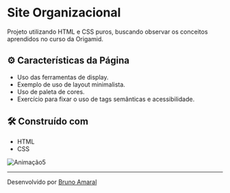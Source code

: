 # Site Organizacional

Projeto utilizando HTML e CSS puros, buscando observar os conceitos aprendidos no curso da Origamid.
## ⚙️ Características da Página

- Uso das ferramentas de display.
- Exemplo de uso de layout minimalista.
- Uso de paleta de cores.
- Exercício para fixar o uso de tags semânticas e acessibilidade.

## 🛠️ Construído com

* HTML
* CSS

![Animação5](https://user-images.githubusercontent.com/90878483/162840300-2d9f99c8-aba2-4ac1-bc9e-f31608af6f7a.gif)

---
Desenvolvido por [Bruno Amaral](https://github.com/brunomrl)

